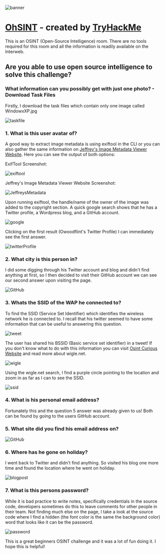 ![banner](https://github.com/JMMoseley/THM-Writeups/blob/main/OhSINT/Images/banner.png)

# [OhSINT](https://tryhackme.com/room/ohsint)  - created by [TryHackMe](https://tryhackme.com)

This is an OSINT (Open-Source Intelligence) room. There are no tools required for this room and
all the information is readily available on the Interweb. 

## Are you able to use open source intelligence to solve this challenge?

### What information can you possibly get with just one photo? - Download Task Files 

Firstly, I download the task files which contain only one image called WindowxXP.jpg

![taskfile](https://github.com/JMMoseley/THM-Writeups/blob/main/OhSINT/Images/WindowsXP.jpg)

### 1. What is this user avatar of?
A good way to extract image metadata is using exiftool in the CLI or you can also gather the same information on [Jeffrey's Image Metadata Viewer Website](http://exif.regex.info/exif.cgi). Here you can see the output of both options:

ExifTool Screenshot:

![exiftool](https://github.com/JMMoseley/THM-Writeups/blob/main/OhSINT/Images/exiftool.png)

Jeffrey's Image Metadata Viewer Website Screenshot:

![JeffreysMetadata](https://github.com/JMMoseley/THM-Writeups/blob/main/OhSINT/Images/Jeffrey's%20Image%20Metadata%20screenshot.png)

Upon running exiftool, the handle/name of the owner of the image was added to the copyright section. A quick google search shows that he has a Twitter profile, a Wordpress blog, and a GitHub account.

![google](https://github.com/JMMoseley/THM-Writeups/blob/main/OhSINT/Images/googleresults.png)

Clicking on the first result (Owoodflint's Twitter Profile) I can immediately see the first answer. 

![twitterProfile](https://github.com/JMMoseley/THM-Writeups/blob/main/OhSINT/Images/TwitterProfile.png)

### 2. What city is this person in?
I did some digging through his Twitter account and blog and didn't find anything at first, so I then decided to visit their GitHub account we can see our second answer upon visiting the page.

![GitHub](https://github.com/JMMoseley/THM-Writeups/blob/main/OhSINT/Images/github.png)

### 3. Whats the SSID of the WAP he connected to?
To find the SSID (Service Set Identifier) which identifies the wireless network he is connected to. I recall that his twitter seemed to have some information that can be useful to answering this question.  

![tweet](https://github.com/JMMoseley/THM-Writeups/blob/main/OhSINT/Images/BSSIDTweet.png)

The user has shared his BSSID (Basic service set identifier) in a tweet! If you don't know what to do with this information you can visit [Osint Curious Website](https://osintcurio.us/2019/01/15/tracking-all-the-wifi-things/) and read more about wigle.net. 

![wigle](https://github.com/JMMoseley/THM-Writeups/blob/main/OhSINT/Images/wiglescreenshot.pngg)

Using the wigle.net search, I find a purple circle pointing to the location and zoom in as far as I can to see the SSID.

![ssid](https://github.com/JMMoseley/THM-Writeups/blob/main/OhSINT/Images/ssid.png)

### 4. What is his personal email address?
Fortunately this and the question 5 answer was already given to us! Both can be found by going to the users GitHub account.

### 5. What site did you find his email address on?

![GitHub](https://github.com/JMMoseley/THM-Writeups/blob/main/OhSINT/Images/github.png)

### 6. Where has he gone on holiday?

I went back to Twitter and didn't find anything. So visited his blog one more time and found the location where he went on holiday.

![blogpost](https://github.com/JMMoseley/THM-Writeups/blob/main/OhSINT/Images/blogscreenshot.png)

### 7. What is this persons password?
While it is bad practice to write notes, specifically credentials in the source code, developers sometimes do this to leave comments for other people in their team. Not finding much else on the page, I take a look at the source code where I find a hidden (the font color is the same the background color) word that looks like it can be the password.  

![password](https://github.com/JMMoseley/THM-Writeups/blob/main/OhSINT/Images/passwordscreenshot.png)

This is a great beginners OSINT challenge and it was a lot of fun doing it. I hope this is helpful!
